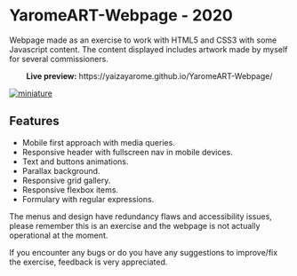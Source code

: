 # YaromeART-Webpage - 2020

Webpage made as an exercise to work with HTML5 and CSS3 with some Javascript content.
The content displayed includes artwork made by myself for several commissioners.

<div align="center">
 
  <p> <strong>Live preview:</strong> https://yaizayarome.github.io/YaromeART-Webpage/</p>

</div>
<a href="https://yaizayarome.github.io/YaromeART-Webpage"  target=”_blank”>
<img src="https://i.imgur.com/lMmoCQN.jpg" alt="miniature"/>
</a>

## Features

- Mobile first approach with media queries.
- Responsive header with fullscreen nav in mobile devices.
- Text and buttons animations.
- Parallax background.
- Responsive grid gallery.
- Responsive flexbox items.
- Formulary with regular expressions.

The menus and design have redundancy flaws and accessibility issues, please remember this is an exercise and the webpage is not actually operational at the moment.

If you encounter any bugs or do you have any suggestions to improve/fix the exercise, feedback is very appreciated.
